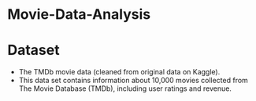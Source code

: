# Movie-Data-Analysis
# Dataset
* The TMDb movie data (cleaned from original data on Kaggle).
* This data set contains information about 10,000 movies collected from The Movie Database (TMDb), including user ratings and revenue.


